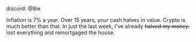 discord: @8ie

Inflation is 7% a year. Over 15 years, your cash halves in value.
Crypto is much better than that. 
In just the last week, I've already ~~halved my money.~~ lost everything and remortgaged the house.
